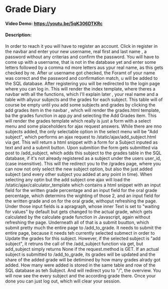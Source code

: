 # Grade Diary
#### Video Demo:  <https://youtu.be/5qK306DTKRc>
#### Description:
In order to reach it you will have to register an account. Click in register in the navbar and enter your new username, real first and last name , a password without any criterias and confirm the password. You will have to come up with a username, that is not in the database yet and enter some letters followed by a comma nd more letters aus ypur real name, as this gets checked by re. After ur username got checked, the Foramt of your name was correct and the password and confirmation match, u will be added to the SQL database.
After registering you will be redirected to the login page where you can log in. This will render the index template, where theres a navbar with all the functions, which I'll explain later , your real name and a table with allyour subjects and the grades for each subject.
This table will of course be empty until you add some subjects and grades by clicking the add grades item in the navbar , which will render the grades.html template, ba the grades function in app.py and selecting the Add Grades item. This will render the grades template which really is just a form with a select menu and some placeholders for ajax request answers. While there are nno subjects added, the only selectable option in the select menu will be "Add subject", which performs an ajax request to /static/ajax/add_subject.html via get. This will return a html snippet with a form for a Subject inputed as text and and a submit button. Upon submition the form gets submitted via post to /add_subject, which adds this subject to the grades table in the SQL database, if it's not already registered as a subject under the users user_id, (case insensitive). This will the redirect you to the /grades page, where you can now not only select the new subject option, but also the just added subject (and every other subject you added at any point in time).
When selecting any optin but the add subject one ajax will load the /static/ajax/calculator_template which contains a html snippet with an input field for the written grade percentage and an input field for the oral grade percentage, which determins the wighting of those 2, and an input field for the written grade and on for the oral grade, withoput refreshing the page. Under those input fields is a apragraph, whose inner Text is set to "waiting for values" by default but gets changed to the actual grade, which gets calculated by the calculate grade function in Javascript, again without refreshing the page.
Underneath all of that is a submit buutton, which submit pretty much the entire page to /add_to_grade. It needs to submit the entire page, because it needs teh currently selected submect in order to Update the grades for this subject. However, if the selected subject is "add subject", it retruns the call of the /add_subject function via get, but add_subject simply returns None if the request.method is GET.
If an actual subject is submitted to /add_to_grade, its grades will be updated and the share of the added grade will be detimined by how many grades alrady got added. How many were added is stored in the same table and row of the SQL database as teh Subject. And will redirect you to "/", the overview.
You will now see the every subject and the according grade there.
Once your done you can just log out, which will clear your session.
